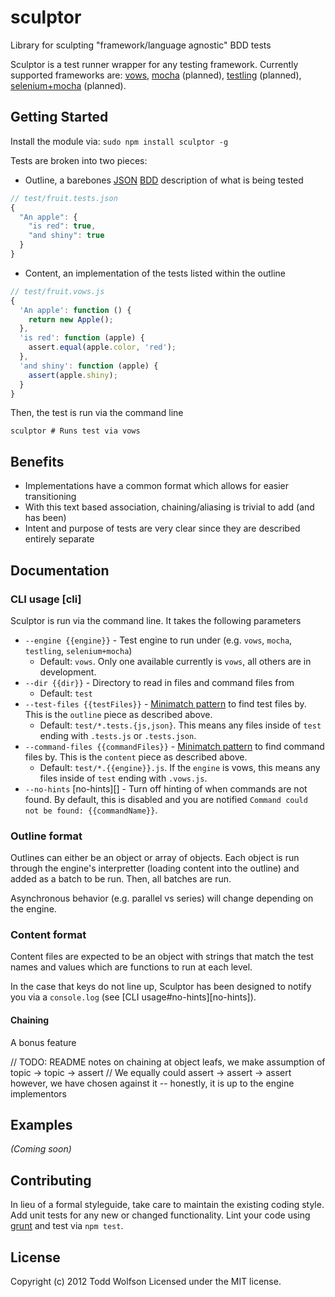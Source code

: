 # sculptor

Library for sculpting "framework/language agnostic" BDD tests

Sculptor is a test runner wrapper for any testing framework. Currently supported frameworks are: [vows][vows], [mocha][mocha] (planned), [testling][testling] (planned), [selenium+mocha][selenium] (planned).

[vows]: http://vowsjs.org/
[mocha]: http://visionmedia.github.com/mocha/
[testling]: http://testling.com/
[selenium]: https://github.com/Camme/webdriverjs

## Getting Started
Install the module via: `sudo npm install sculptor -g`

Tests are broken into two pieces:
- Outline, a barebones [JSON][json] [BDD][bdd] description of what is being tested
```javascript
// test/fruit.tests.json
{
  "An apple": {
    "is red": true,
    "and shiny": true
  }
}
```

- Content, an implementation of the tests listed within the outline
```javascript
// test/fruit.vows.js
{
  'An apple': function () {
    return new Apple();
  },
  'is red': function (apple) {
    assert.equal(apple.color, 'red');
  },
  'and shiny': function (apple) {
    assert(apple.shiny);
  }
}
```

Then, the test is run via the command line
```shell
sculptor # Runs test via vows
```

## Benefits
- Implementations have a common format which allows for easier transitioning
- With this text based association, chaining/aliasing is trivial to add (and has been)
- Intent and purpose of tests are very clear since they are described entirely separate

[json]: http://json.org/
[bdd]: http://en.wikipedia.org/wiki/Behavior-driven_development
[examples]: https://github.com/twolfson/sculptor/tree/master/examples

## Documentation
### CLI usage [cli]
Sculptor is run via the command line. It takes the following parameters
- `--engine {{engine}}` - Test engine to run under (e.g. `vows`, `mocha`, `testling`, `selenium+mocha`)
    - Default: `vows`. Only one available currently is `vows`, all others are in development.
- `--dir {{dir}}` - Directory to read in files and command files from
    - Default: `test`
- `--test-files {{testFiles}}` - [Minimatch pattern][minimatch] to find test files by. This is the `outline` piece as described above.
    - Default: `test/*.tests.{js,json}`. This means any files inside of `test` ending with `.tests.js` or `.tests.json`.
- `--command-files {{commandFiles}}` - [Minimatch pattern][minimatch] to find command files by. This is the `content` piece as described above.
    - Default: `test/*.{{engine}}.js`. If the `engine` is vows, this means any files inside of `test` ending with `.vows.js`.
- `--no-hints` [no-hints][] - Turn off hinting of when commands are not found. By default, this is disabled and you are notified `Command could not be found: {{commandName}}`.

[minimatch]: https://github.com/isaacs/minimatch

### Outline format
Outlines can either be an object or array of objects. Each object is run through the engine's interpretter (loading content into the outline) and added as a batch to be run. Then, all batches are run.

Asynchronous behavior (e.g. parallel vs series) will change depending on the engine.

### Content format
Content files are expected to be an object with strings that match the test names and values which are functions to run at each level.

In the case that keys do not line up, Sculptor has been designed to notify you via a `console.log` (see [CLI usage#no-hints][no-hints]).

#### Chaining
A bonus feature

// TODO: README notes on chaining at object leafs, we make assumption of topic -> topic -> assert
// We equally could assert -> assert -> assert however, we have chosen against it -- honestly, it is up to the engine implementors

## Examples
_(Coming soon)_

## Contributing
In lieu of a formal styleguide, take care to maintain the existing coding style. Add unit tests for any new or changed functionality. Lint your code using [grunt](https://github.com/gruntjs/grunt) and test via `npm test`.

## License
Copyright (c) 2012 Todd Wolfson
Licensed under the MIT license.
